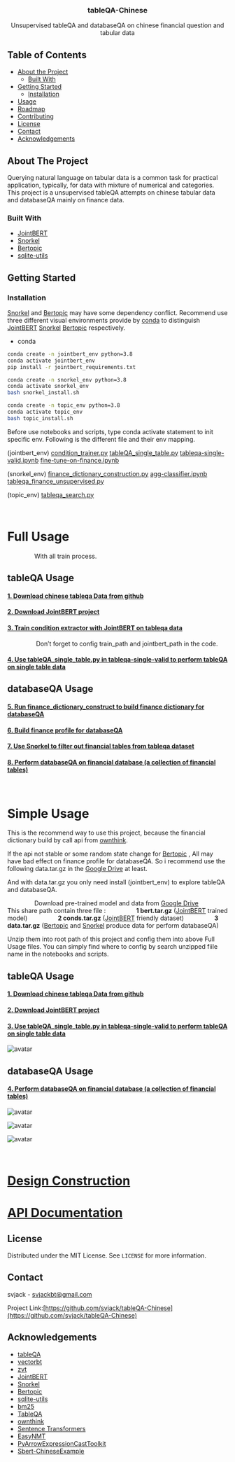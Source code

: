 <!-- PROJECT LOGO -->
<br />
<p align="center">
  <h3 align="center">tableQA-Chinese</h3>

  <p align="center">
   		Unsupervised tableQA  and databaseQA on chinese financial question and tabular data
    <br />
  </p>
</p>



<!-- TABLE OF CONTENTS -->
## Table of Contents

* [About the Project](#about-the-project)
  * [Built With](#built-with)
* [Getting Started](#getting-started)
  <!--
  * [Prerequisites](#prerequisites)
  -->
  * [Installation](#installation)
* [Usage](#usage)
* [Roadmap](#roadmap)
* [Contributing](#contributing)
* [License](#license)
* [Contact](#contact)
* [Acknowledgements](#acknowledgements)



<!-- ABOUT THE PROJECT -->
## About The Project

<!--
[![Product Name Screen Shot][product-screenshot]](https://example.com)
-->


<!--
There are many great README templates available on GitHub, however, I didn't find one that really suit my needs so I created this enhanced one. I want to create a README template so amazing that it'll be the last one you ever need.
-->

Querying natural language on tabular data is a common task for practical application, typically, for data with mixture of numerical and categories.
This project is a unsupervised tableQA attempts on chinese tabular data and databaseQA mainly on finance data.

<!--
Here's why:
* Your time should be focused on creating something amazing. A project that solves a problem and helps others
* You shouldn't be doing the same tasks over and over like creating a README from scratch
* You should element DRY principles to the rest of your life :smile:

Of course, no one template will serve all projects since your needs may be different. So I'll be adding more in the near future. You may also suggest changes by forking this repo and creating a pull request or opening an issue.

A list of commonly used resources that I find helpful are listed in the acknowledgements.
-->
### Built With
<!--
This section should list any major frameworks that you built your project using. Leave any add-ons/plugins for the acknowledgements section. Here are a few examples.
* [Bootstrap](https://getbootstrap.com)
* [JQuery](https://jquery.com)
* [Laravel](https://laravel.com)

* [Prophet](https://www.prophet.com/)
* [Scikit-Hts](https://github.com/carlomazzaferro/scikit-hts)
* [Hyperopt](https://github.com/hyperopt/hyperopt)

* [Gensim](https://github.com/RaRe-Technologies/gensim)
* [Wikipedia2Vec](https://github.com/wikipedia2vec/wikipedia2vec)
-->
* [JointBERT](https://github.com/monologg/JointBERT)
* [Snorkel](https://github.com/snorkel-team/snorkel)
* [Bertopic](https://github.com/MaartenGr/BERTopic)
* [sqlite-utils](https://github.com/simonw/sqlite-utils)



<!-- GETTING STARTED -->
## Getting Started
<!--
This is an example of how you may give instructions on setting up your project locally.
To get a local copy up and running follow these simple example steps.
-->

<!--
### Prerequisites

This is an example of how to list things you need to use the software and how to install them.
* npm
```sh
npm install npm@latest -g
```
-->

### Installation
[Snorkel](https://github.com/snorkel-team/snorkel) and [Bertopic](https://github.com/MaartenGr/BERTopic) may have some dependency conflict.
Recommend use three different visual environments provide by [conda](https://docs.conda.io/en/latest/) to distinguish [JointBERT](https://github.com/monologg/JointBERT) [Snorkel](https://github.com/snorkel-team/snorkel) [Bertopic](https://github.com/MaartenGr/BERTopic) respectively.

* conda
```sh
conda create -n jointbert_env python=3.8
conda activate jointbert_env
pip install -r jointbert_requirements.txt

conda create -n snorkel_env python=3.8
conda activate snorkel_env
bash snorkel_install.sh

conda create -n topic_env python=3.8
conda activate topic_env
bash topic_install.sh
```
Before use notebooks and scripts, type conda activate statement to init specific env.
Following is the different file and their env mapping.

(jointbert_env)
[condition_trainer.py](https://github.com/svjack/tableQA-Chinese/blob/main/script/condition_trainer.py)
[tableQA_single_table.py](https://github.com/svjack/tableQA-Chinese/blob/main/script/tableQA_single_table.py)
[tableqa-single-valid.ipynb](https://github.com/svjack/tableQA-Chinese/blob/main/notebook/tableqa-single-valid.ipynb)
[fine-tune-on-finance.ipynb](https://github.com/svjack/tableQA-Chinese/blob/main/notebook/fine-tune-on-finance.ipynb)

(snorkel_env)
[finance_dictionary_construction.py](https://github.com/svjack/tableQA-Chinese/blob/main/script/finance_dictionary_construct.py)
[agg-classifier.ipynb](https://github.com/svjack/tableQA-Chinese/blob/main/notebook/agg-classifier.ipynb)
[tableqa_finance_unsupervised.py](https://github.com/svjack/tableQA-Chinese/blob/main/script/tableqa_finance_unsupervised.py)

(topic_env) 
[tableqa_search.py](https://github.com/svjack/tableQA-Chinese/blob/main/script/tableqa_search.py)

<br/>

<!-- USAGE EXAMPLES -->

<h1><b>Full Usage</b></h1>
&ensp; &ensp; &ensp; &ensp; &ensp; &ensp;With all train process.

## tableQA Usage
<!--
Use this space to show useful examples of how a project can be used. Additional screenshots, code examples and demos work well in this space. You may also link to more resources.

_For more examples, please refer to the [Documentation](https://example.com)_
-->

<h4>
<p>
<a href="https://github.com/ZhuiyiTechnology/TableQA">
1. Download chinese tableqa Data from github</a>
</p>
</h4>

<h4>
<p>
<a href="https://github.com/monologg/JointBERT">
2. Download JointBERT project</a>
</p>
</h4>

<h4>
<p>
<a href="https://github.com/svjack/tableQA-Chinese/blob/main/script/condition_trainer.py">3. Train condition extractor with JointBERT on tableqa data</a>
</p>
</h4>
&ensp; &ensp; &ensp; &ensp; &ensp; &ensp; Don’t forget to config train_path and jointbert_path in the code.

<h4>
<p>
<a href="https://github.com/svjack/tableQA-Chinese/blob/main/notebook/tableqa-single-valid.ipynb">4. Use tableQA_single_table.py in tableqa-single-valid  to perform tableQA on single table data</a>
</p>
</h4>

## databaseQA Usage

<h4>
<p>
<a href="https://github.com/svjack/tableQA-Chinese/blob/main/script/finance_dictionary_construct.py">5. Run finance_dictionary_construct to build finance dictionary for databaseQA</a>
</p>
</h4>

<h4>
<p>
<a href="https://github.com/svjack/tableQA-Chinese/blob/main/script/tableqa_search.py">6. Build finance profile for databaseQA</a>
</p>
</h4>

<h4>
<p>
<a href="https://github.com/svjack/tableQA-Chinese/blob/main/script/tableqa_finance_unsupervised.py">7. Use Snorkel to filter out financial tables from tableqa dataset</a>
</p>
</h4>

<h4>
<p>
<a href="https://github.com/svjack/tableQA-Chinese/blob/main/notebook/fine-tune-on-finance.ipynb">8. Perform databaseQA on financial database (a collection of financial tables)</a>
</p>
</h4>

<br/>

<h1><b>Simple Usage</b></h1>

This is the recommend way to use this project, because the financial dictionary build by call api from [ownthink](https://github.com/ownthink/KnowledgeGraphData).

If the api not stable or some random state change for [Bertopic](https://github.com/MaartenGr/BERTopic) , All may have bad effect on  finance profile for databaseQA. 
So i recommend use the following data.tar.gz in the  [Google Drive](https://drive.google.com/drive/folders/19NcYWybSBi_44zfcbtstLXk5rB_SymJt?usp=sharing) at least.

And with data.tar.gz you only need install (jointbert_env) to explore tableQA and databaseQA.

&ensp; &ensp; &ensp; &ensp; &ensp; &ensp;Download pre-trained model and data from [Google Drive](https://drive.google.com/drive/folders/19NcYWybSBi_44zfcbtstLXk5rB_SymJt?usp=sharing)
&ensp; &ensp; &ensp; &ensp; &ensp; &ensp;This share path contain three file :
&ensp; &ensp; &ensp; &ensp; &ensp; &ensp; <b>1 bert.tar.gz</b> ([JointBERT](https://github.com/monologg/JointBERT) trained model) 
&ensp; &ensp; &ensp; &ensp; &ensp; &ensp; <b>2 conds.tar.gz</b> ([JointBERT](https://github.com/monologg/JointBERT) friendly dataset) 
&ensp; &ensp; &ensp; &ensp; &ensp; &ensp; <b>3 data.tar.gz</b> ([Bertopic](https://github.com/MaartenGr/BERTopic) and [Snorkel](https://github.com/snorkel-team/snorkel) produce data for perform databaseQA)

Unzip them into root path of this project and config them into above Full Usage files.
You can simply find where to config by search unzipped fiile name in the notebooks and scripts.

## tableQA Usage
<!--
Use this space to show useful examples of how a project can be used. Additional screenshots, code examples and demos work well in this space. You may also link to more resources.

_For more examples, please refer to the [Documentation](https://example.com)_
-->

<h4>
<p>
<a href="https://github.com/ZhuiyiTechnology/TableQA">
1. Download chinese tableqa Data from github</a>
</p>
</h4>

<h4>
<p>
<a href="https://github.com/monologg/JointBERT">
2. Download JointBERT project</a>
</p>
</h4>

<h4>
<p>
<a href="https://github.com/svjack/tableQA-Chinese/blob/main/notebook/tableqa-single-valid.ipynb"> 3. Use tableQA_single_table.py in tableqa-single-valid  to perform tableQA on single table data</a>
</p>
</h4>

![avatar](IMG_0900.jpeg)

## databaseQA Usage
<h4>
<p>
<a href="https://github.com/svjack/tableQA-Chinese/blob/main/notebook/fine-tune-on-finance.ipynb">4. Perform databaseQA on financial database (a collection of financial tables)</a>
</p>
</h4>

![avatar](IMG_0901.jpeg)

![avatar](IMG_0907.jpeg)

![avatar](IMG_0904.jpeg)

<br/>

<h1>
<p>
<a href="https://github.com/svjack/tableQA-Chinese/blob/main/tableQA_construction.md"> Design Construction</a>
</p>
</h1>

<h1>
<p>
<a href="https://github.com/svjack/tableQA-Chinese/blob/main/tableQA_api_documentation.md"> API Documentation</a>
</p>
</h1>


<!-- LICENSE -->
## License

Distributed under the MIT License. See `LICENSE` for more information.



<!-- CONTACT -->
## Contact

<!--
Your Name - [@your_twitter](https://twitter.com/your_username) - email@example.com
-->
svjack - svjackbt@gmail.com

<!--
Project Link: [https://github.com/your_username/repo_name](https://github.com/your_username/repo_name)
-->
Project Link:[https://github.com/svjack/tableQA-Chinese](https://github.com/svjack/tableQA-Chinese)


<!-- ACKNOWLEDGEMENTS -->
## Acknowledgements
<!--
* [GitHub Emoji Cheat Sheet](https://www.webpagefx.com/tools/emoji-cheat-sheet)
* [Img Shields](https://shields.io)
* [Choose an Open Source License](https://choosealicense.com)
* [GitHub Pages](https://pages.github.com)
* [Animate.css](https://daneden.github.io/animate.css)
* [Loaders.css](https://connoratherton.com/loaders)
* [Slick Carousel](https://kenwheeler.github.io/slick)
* [Smooth Scroll](https://github.com/cferdinandi/smooth-scroll)
* [Sticky Kit](http://leafo.net/sticky-kit)
* [JVectorMap](http://jvectormap.com)
* [Font Awesome](https://fontawesome.com)
-->

* [tableQA](https://github.com/abhijithneilabraham/tableQA)
* [vectorbt](https://github.com/polakowo/vectorbt)
* [zvt](https://github.com/zvtvz/zvt)
* [JointBERT](https://github.com/monologg/JointBERT)
* [Snorkel](https://github.com/snorkel-team/snorkel)
* [Bertopic](https://github.com/MaartenGr/BERTopic)
* [sqlite-utils](https://github.com/simonw/sqlite-utils)
* [bm25](https://github.com/dorianbrown/rank_bm25)
* [TableQA](https://github.com/ZhuiyiTechnology/TableQA)
* [ownthink](https://github.com/ownthink/KnowledgeGraphData)
* [Sentence Transformers](https://github.com/UKPLab/sentence-transformers)
* [EasyNMT](https://github.com/UKPLab/EasyNMT)
* [PyArrowExpressionCastToolkit](https://github.com/svjack/PyArrowExpressionCastToolkit)
* [Sbert-ChineseExample](https://github.com/svjack/Sbert-ChineseExample)

<!-- MARKDOWN LINKS & IMAGES -->
<!-- https://www.markdownguide.org/basic-syntax/#reference-style-links -->
[contributors-shield]: https://img.shields.io/github/contributors/othneildrew/Best-README-Template.svg?style=flat-square
[contributors-url]: https://github.com/othneildrew/Best-README-Template/graphs/contributors
[forks-shield]: https://img.shields.io/github/forks/othneildrew/Best-README-Template.svg?style=flat-square
[forks-url]: https://github.com/othneildrew/Best-README-Template/network/members
[stars-shield]: https://img.shields.io/github/stars/othneildrew/Best-README-Template.svg?style=flat-square
[stars-url]: https://github.com/othneildrew/Best-README-Template/stargazers
[issues-shield]: https://img.shields.io/github/issues/othneildrew/Best-README-Template.svg?style=flat-square
[issues-url]: https://github.com/othneildrew/Best-README-Template/issues
[license-shield]: https://img.shields.io/github/license/othneildrew/Best-README-Template.svg?style=flat-square
[license-url]: https://github.com/othneildrew/Best-README-Template/blob/master/LICENSE.txt
[linkedin-shield]: https://img.shields.io/badge/-LinkedIn-black.svg?style=flat-square&logo=linkedin&colorB=555
[linkedin-url]: https://linkedin.com/in/othneildrew
[product-screenshot]: images/screenshot.png

